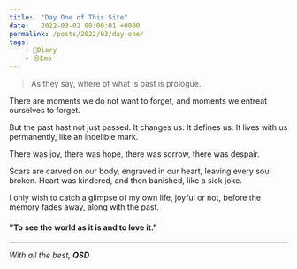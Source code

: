 ```yaml
---
title:  "Day One of This Site"
date:   2022-03-02 00:00:01 +0000
permalink: /posts/2022/03/day-one/
tags:
	- 📒Diary
	- 😢Emo
---
```

> As they say, where of what is past is prologue.


There are moments we do not want to forget, and moments we entreat ourselves to forget. 

But the past hast not just passed. It changes us. It defines us. It lives with us permanently, like an indelible mark. 

There was joy, there was hope, there was sorrow, there was despair. 

Scars are carved on our body, engraved in our heart, leaving every soul broken. Heart was kindered, and then banished, like a sick joke.

I only wish to catch a glimpse of my own life, joyful or not, before the memory fades away, along with the past.

#### "To see the world as it is and to love it."



---
*With all the best,*
***QSD***